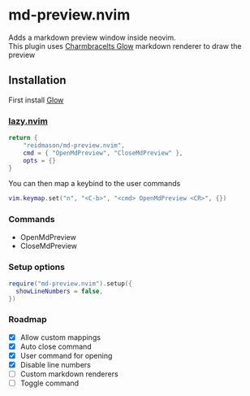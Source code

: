 # md-preview.nvim

Adds a markdown preview window inside neovim.\
This plugin uses [Charmbracelts Glow](https://github.com/charmbracelet/glow) markdown renderer to draw the preview

## Installation

First install [Glow](https://github.com/charmbracelet/glow)

### [lazy.nvim](https://github.com/folke/lazy.nvim)

```lua
return {
    "reidmason/md-preview.nvim",
    cmd = { "OpenMdPreview", "CloseMdPreview" },
    opts = {}
}
```

You can then map a keybind to the user commands

```lua
vim.keymap.set("n", "<C-b>", "<cmd> OpenMdPreview <CR>", {})
```

### Commands

- OpenMdPreview
- CloseMdPreview

### Setup options

```lua
require("md-preview.nvim").setup({
  showLineNumbers = false,
})
```

### Roadmap

- [x] Allow custom mappings
- [x] Auto close command
- [x] User command for opening
- [x] Disable line numbers
- [ ] Custom markdown renderers
- [ ] Toggle command
